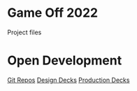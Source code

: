 # Game Off 2022

Project files

# Open Development

[Git Repos](https://github.com/game-jam-it)
[Design Decks](https://open.codecks.io/game-jam-design)
[Production Decks](https://open.codecks.io/game-jam-production)

